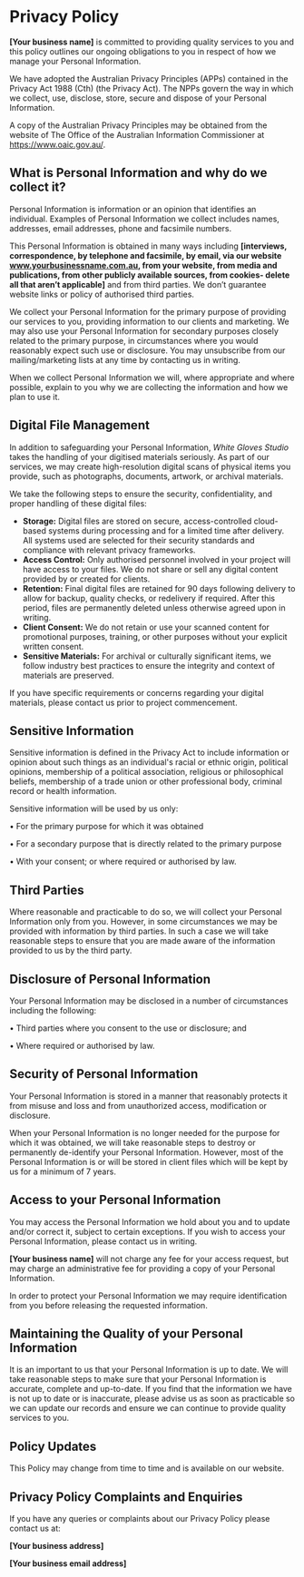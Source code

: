 # Privacy Policy 

**\[Your business name\]** is committed to providing quality services to you and this policy outlines our ongoing obligations to you in respect of how we manage your Personal Information.

We have adopted the Australian Privacy Principles (APPs) contained in the Privacy Act 1988 (Cth) (the Privacy Act). The NPPs govern the way in which we collect, use, disclose, store, secure and dispose of your Personal Information.

A copy of the Australian Privacy Principles may be obtained from the website of The Office of the Australian Information Commissioner at https://www.oaic.gov.au/.

## **What is Personal Information and why do we collect it?**

Personal Information is information or an opinion that identifies an individual. Examples of Personal Information we collect includes names, addresses, email addresses, phone and facsimile numbers.

This Personal Information is obtained in many ways including **\[interviews, correspondence, by telephone and facsimile, by email, via our website www.yourbusinessname.com.au, from your website, from media and publications, from other publicly available sources, from cookies- delete all that aren’t applicable\]** and from third parties. We don’t guarantee website links or policy of authorised third parties.

We collect your Personal Information for the primary purpose of providing our services to you, providing information to our clients and marketing. We may also use your Personal Information for secondary purposes closely related to the primary purpose, in circumstances where you would reasonably expect such use or disclosure. You may unsubscribe from our mailing/marketing lists at any time by contacting us in writing.

When we collect Personal Information we will, where appropriate and where possible, explain to you why we are collecting the information and how we plan to use it.

## **Digital File Management**

In addition to safeguarding your Personal Information, *White Gloves Studio* takes the handling of your digitised materials seriously. As part of our services, we may create high-resolution digital scans of physical items you provide, such as photographs, documents, artwork, or archival materials.

We take the following steps to ensure the security, confidentiality, and proper handling of these digital files:

* **Storage:** Digital files are stored on secure, access-controlled cloud-based systems during processing and for a limited time after delivery. All systems used are selected for their security standards and compliance with relevant privacy frameworks.  
* **Access Control:** Only authorised personnel involved in your project will have access to your files. We do not share or sell any digital content provided by or created for clients.  
* **Retention:** Final digital files are retained for 90 days following delivery to allow for backup, quality checks, or redelivery if required. After this period, files are permanently deleted unless otherwise agreed upon in writing.  
* **Client Consent:** We do not retain or use your scanned content for promotional purposes, training, or other purposes without your explicit written consent.  
* **Sensitive Materials:** For archival or culturally significant items, we follow industry best practices to ensure the integrity and context of materials are preserved.

If you have specific requirements or concerns regarding your digital materials, please contact us prior to project commencement.

## **Sensitive Information**

Sensitive information is defined in the Privacy Act to include information or opinion about such things as an individual's racial or ethnic origin, political opinions, membership of a political association, religious or philosophical beliefs, membership of a trade union or other professional body, criminal record or health information.

Sensitive information will be used by us only:

•	For the primary purpose for which it was obtained

•	For a secondary purpose that is directly related to the primary purpose

•	With your consent; or where required or authorised by law.

## **Third Parties**

Where reasonable and practicable to do so, we will collect your Personal Information only from you. However, in some circumstances we may be provided with information by third parties. In such a case we will take reasonable steps to ensure that you are made aware of the information provided to us by the third party.

## **Disclosure of Personal Information**

Your Personal Information may be disclosed in a number of circumstances including the following:

•	Third parties where you consent to the use or disclosure; and

•	Where required or authorised by law.

## **Security of Personal Information**

Your Personal Information is stored in a manner that reasonably protects it from misuse and loss and from unauthorized access, modification or disclosure.

When your Personal Information is no longer needed for the purpose for which it was obtained, we will take reasonable steps to destroy or permanently de-identify your Personal Information. However, most of the Personal Information is or will be stored in client files which will be kept by us for a minimum of 7 years.

## **Access to your Personal Information**

You may access the Personal Information we hold about you and to update and/or correct it, subject to certain exceptions. If you wish to access your Personal Information, please contact us in writing.

**\[Your business name\]** will not charge any fee for your access request, but may charge an administrative fee for providing a copy of your Personal Information.

In order to protect your Personal Information we may require identification from you before releasing the requested information.

## **Maintaining the Quality of your Personal Information**

It is an important to us that your Personal Information is up to date. We  will  take reasonable steps to make sure that your Personal Information is accurate, complete and up-to-date. If you find that the information we have is not up to date or is inaccurate, please advise us as soon as practicable so we can update our records and ensure we can continue to provide quality services to you.

## **Policy Updates**

This Policy may change from time to time and is available on our website.

## **Privacy Policy Complaints and Enquiries**

If you have any queries or complaints about our Privacy Policy please contact us at:

**\[Your business address\]** 

**\[Your business email address\]**

 